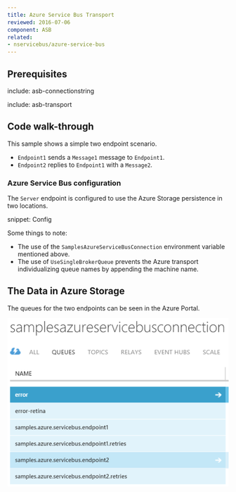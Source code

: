 ```yaml
---
title: Azure Service Bus Transport
reviewed: 2016-07-06
component: ASB
related:
- nservicebus/azure-service-bus
---
```



## Prerequisites

include: asb-connectionstring


include: asb-transport


## Code walk-through

This sample shows a simple two endpoint scenario.

 * `Endpoint1` sends a `Message1` message to `Endpoint1`.
 * `Endpoint2` replies to `Endpoint1` with a `Message2`.


### Azure Service Bus configuration

The `Server` endpoint is configured to use the Azure Storage persistence in two locations.

snippet: Config

Some things to note:

 * The use of the `SamplesAzureServiceBusConnection` environment variable mentioned above.
 * The use of `UseSingleBrokerQueue` prevents the Azure transport individualizing queue names by appending the machine name.


## The Data in Azure Storage

The queues for the two endpoints can be seen in the Azure Portal.

![](queues.png)